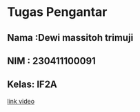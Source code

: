 # Tugas Pengantar

## Nama :Dewi massitoh trimuji
## NIM  : 230411100091
## Kelas: IF2A

[link video](https://youtu.be/WIzlBiZGRBk?si=2FuIpdX_lzhIz9Pw)

